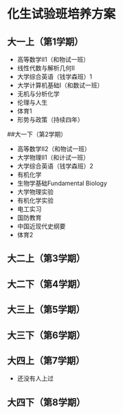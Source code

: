 # 化生试验班培养方案

## 大一上（第1学期）
- 高等数学II1（和物试一班）
- 线性代数与解析几何II
- 大学综合英语（钱学森班）1
- 大学计算机基础I（和数试一班）
- 无机与分析化学
- 伦理与人生
- 体育1
- 形势与政策（持续四年）

##大一下（第2学期）
- 高等数学II2（和物试一班）
- 大学物理II1（和计试一班）
- 大学综合英语（钱学森班）2
- 有机化学
- 生物学基础Fundamental Biology
- 大学物理实验
- 有机化学实验
- 电工实习
- 国防教育
- 中国近现代史纲要
- 体育2

## 大二上（第3学期）

## 大二下（第4学期）

## 大三上（第5学期）

## 大三下（第6学期）

## 大四上（第7学期）
- 还没有人上过
## 大四下（第8学期）
